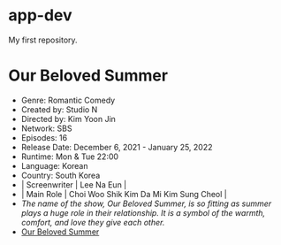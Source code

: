 # app-dev
My first repository.
# **Our Beloved Summer** 
- Genre: Romantic Comedy
- Created by: Studio N
- Directed by: Kim Yoon Jin
- Network: SBS
- Episodes: 16
- Release Date: December 6, 2021 - January 25, 2022
- Runtime: Mon & Tue 22:00
- Language: Korean
- Country: South Korea
- | Screenwriter | Lee Na Eun |
- | Main Role | Choi Woo Shik
Kim Da Mi
Kim Sung Cheol |
- *The name of the show, Our Beloved Summer, is so fitting as summer plays a huge role in their relationship. It is a symbol of the warmth, comfort, and love they give each other.*
- [Our Beloved Summer](https://www.netflix.com/ph-en/title/81486372)
